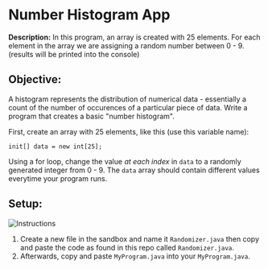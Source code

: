 # Number Histogram App
**Description:** In this program, an array is created with 25 elements. For each element in the array we are assigning a random number between 0 - 9. (results will be printed into the console)



## Objective:
A histogram represents the distribution of numerical data - essentially a count of the number of occurences of a particular piece of data. Write a program that creates a basic "number histogram".

First, create an array with 25 elements, like this (use this variable name):

`init[] data = new int[25];`

Using a for loop, change the value *at each index* in `data` to a randomly generated integer from 0 - 9. The `data` array should contain different values everytime your program runs.

## Setup:
![Instructions](https://github.com/Tanner1638/CodeHS-APCS-Java/blob/Experimental/Sandbox%20Projects/Images/Capture.PNG)
1. Create a new file in the sandbox and name it `Randomizer.java` then copy and paste the code as found in this repo called `Randomizer.java`.
2. Afterwards, copy and paste `MyProgram.java` into your `MyProgram.java`.
